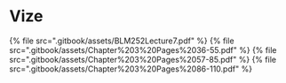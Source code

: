 # Vize

<!--Index-->

{% file src=".gitbook/assets/BLM252Lecture7.pdf" %}
{% file src=".gitbook/assets/Chapter%203%20Pages%2036-55.pdf" %}
{% file src=".gitbook/assets/Chapter%203%20Pages%2057-85.pdf" %}
{% file src=".gitbook/assets/Chapter%203%20Pages%2086-110.pdf" %}

<!--Index-->
